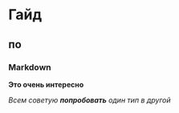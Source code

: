 # Гайд

## по

### Markdown

**Это очень интересно**

_Всем советую **попробовать** один тип в другой_